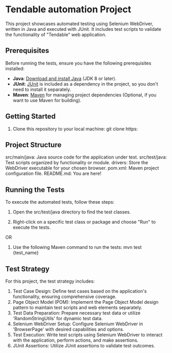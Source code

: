 # Tendable automation Project

This project showcases automated testing using Selenium WebDriver, written in Java and executed with JUnit.
It includes test scripts to validate the functionality of "Tendable" web application.

## Prerequisites

Before running the tests, ensure you have the following prerequisites installed:

- **Java**: [Download and install Java](https://www.oracle.com/java/technologies/javase-downloads.html) (JDK 8 or later).
- **JUnit**: [JUnit](https://junit.org/junit4/) is included as a dependency in the project, so you don't need to install it separately.
- **Maven**: [Maven](https://maven.apache.org/download.cgi) for managing project dependencies (Optional, if you want to use Maven for building).

## Getting Started

1. Clone this repository to your local machine:
   git clone https:
   
## Project Structure
src/main/java: Java source code for the application under test.
src/test/java: Test scripts organized by functionality or module.
drivers: Store the WebDriver executable for your chosen browser.
pom.xml: Maven project configuration file.
README.md: You are here!
   
## Running the Tests

To execute the automated tests, follow these steps:

1. Open the src/test/java directory to find the test classes.

2. Right-click on a specific test class or package and choose "Run" to execute the tests.

OR

1. Use the following Maven command to run the tests: mvn test {test_name}


## Test Strategy
For this project, the test strategy includes:

 1. Test Case Design: Define test cases based on the application's functionality, ensuring comprehensive coverage.
 2. Page Object Model (POM): Implement the Page Object Model design pattern to maintain test scripts and web elements separately.
 3. Test Data Preparation: Prepare necessary test data or utilize 'RandomStringUtils' for dynamic test data.
 4. Selenium WebDriver Setup: Configure Selenium WebDriver in 'BrowserPage' with desired capabilities and options.
 5. Test Execution: Write test scripts using Selenium WebDriver to interact with the application, perform actions, and make assertions.
 6. JUnit Assertions: Utilize JUnit assertions to validate test outcomes.
